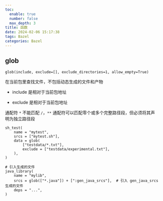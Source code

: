 ```yaml
---
toc:
  enable: true
  number: false
  max_depth: 3
title: 函数
date: 2024-02-06 15:17:38
tags: Bazel
categories: Bazel
---
```


## glob

```
glob(include, exclude=[], exclude_directories=1, allow_empty=True)
```

在当前包里查找文件，不包括动态生成的文件和产物

- include 是相对于当前包地址

- exclude 是相对于当前包地址

通配符 `*` 不能匹配 `/`，`**` 通配符可以匹配零个或多个完整路径段，但必须将其声明为独立路径段

```
sh_test(
    name = "mytest",
    srcs = ["mytest.sh"],
    data = glob(
        ["testdata/*.txt"],
        exclude = ["testdata/experimental.txt"],
    ),
)

# 引入生成的文件
java_library(
    name = "mylib",
    srcs = glob(["*.java"]) + [":gen_java_srcs"],  # 引入 gen_java_srcs 生成的文件
    deps = "...",
)
```
